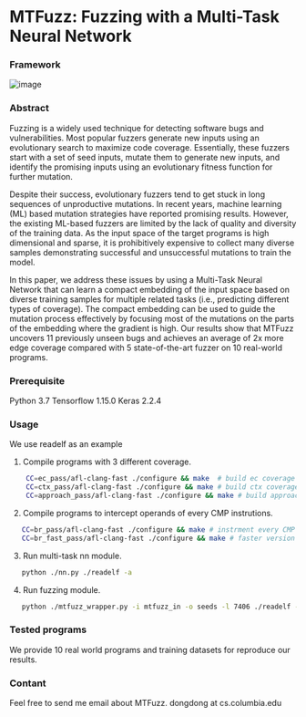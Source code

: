 # MTFuzz: Fuzzing with a Multi-Task Neural Network

### Framework
![image](https://user-images.githubusercontent.com/57293631/80742593-a34d8100-8ae9-11ea-9f52-a1931d945a5c.png)

### Abstract
Fuzzing is a widely used technique for detecting software bugs and vulnerabilities. Most popular fuzzers generate new inputs using an evolutionary search to maximize code coverage. Essentially, these fuzzers start with a set of seed inputs, mutate them to generate new inputs, and identify the promising inputs using an evolutionary fitness function for further mutation. 

Despite their success, evolutionary fuzzers tend to get stuck in long sequences of unproductive mutations. In recent years, machine learning (ML) based mutation strategies have reported promising results. However, the existing ML-based fuzzers are limited by the lack of quality and diversity of the training data. As the input space of the target programs is high dimensional and sparse, it is prohibitively expensive to collect many diverse samples demonstrating successful and unsuccessful mutations to train the model.

In this paper, we address these issues by using a Multi-Task Neural Network that can learn a compact embedding of the input space based on diverse training samples for multiple related tasks (i.e., predicting different types of coverage). The compact embedding can be used to guide the mutation process effectively by focusing most of the mutations on the parts of the embedding where the gradient is high. Our results show that MTFuzz uncovers 11 previously unseen bugs and achieves an average of 2x more edge coverage compared with 5 state-of-the-art fuzzer on 10 real-world programs.

### Prerequisite
Python 3.7
Tensorflow 1.15.0
Keras 2.2.4

### Usage 
We use readelf as an example
1. Compile programs with 3 different coverage. 
```bash
    CC=ec_pass/afl-clang-fast ./configure && make  # build ec coverage program
    CC=ctx_pass/afl-clang-fast ./configure && make # build ctx coverage program
    CC=approach_pass/afl-clang-fast ./configure && make # build approach level coverage program
```
2. Compile programs to intercept operands of every CMP instrutions.
```bash
   CC=br_pass/afl-clang-fast ./configure && make # instrment every CMP instutions of program 
   CC=br_fast_pass/afl-clang-fast ./configure && make # faster version using fork server 
```
3. Run multi-task nn module.
```bash
   python ./nn.py ./readelf -a 
```
4. Run fuzzing module.
```bash
   python ./mtfuzz_wrapper.py -i mtfuzz_in -o seeds -l 7406 ./readelf -a @@

```

### Tested programs
We provide 10 real world programs and training datasets for reproduce our results.

### Contant
Feel free to send me email about MTFuzz. dongdong at cs.columbia.edu



